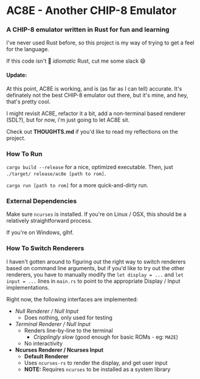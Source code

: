 # AC8E - Another CHIP-8 Emulator
### A CHIP-8 emulator written in Rust for fun and learning

I've never used Rust before, so this project is my way of trying to get a feel
for the language.

If this code isn't :100: *idiomatic* Rust, cut me some slack :smile:

#### Update:

At this point, AC8E is working, and is (as far as I can tell) accurate. It's
definately not the best CHIP-8 emulator out there, but it's mine, and hey,
that's pretty cool.

I might revisit AC8E, refactor it a bit, add a non-terminal based renderer
(SDL?), but for now, i'm just going to let AC8E sit.

Check out **THOUGHTS.md** if you'd like to read my reflections on the project.

### How To Run

`cargo build --release` for a nice, optimized executable. Then, just `./target/
release/ac8e [path to rom]`.

`cargo run [path to rom]` for a more quick-and-dirty run.

### External Dependencies

Make sure `ncurses` is installed. If you're on Linux / OSX, this should be
a relatively straightforward process.

If you're on Windows, glhf.

### How To Switch Renderers

I haven't gotten around to figuring out the right way to switch renderers based
on command line arguments, but if you'd like to try out the other renderers,
you have to manually modify the `let display = ...` and `let input = ...` lines
in `main.rs` to point to the appropriate Display / Input implementations.

Right now, the following interfaces are implemented:

- _Null Renderer / Null Input_
  - Does nothing, only used for testing
- _Terminal Renderer / Null Input_
  - Renders line-by-line to the terminal
    - _Cripplingly slow_ (good enough for basic ROMs - eg: `MAZE`)
  - No interactivity
- **Ncurses Renderer / Ncurses Input**
  - **Default Renderer**
  - Uses `ncurses-rs` to render the display, and get user input
  - **NOTE:** Requires `ncurses` to be installed as a system library
